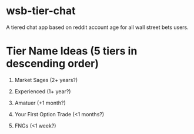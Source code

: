 # wsb-tier-chat
A tiered chat app based on reddit account age for all wall street bets users.

# Tier Name Ideas (5 tiers in descending order)

1. Market Sages (2+ years?)

2. Experienced (1+ year?)

3. Amatuer (+1 month?)

4. Your First Option Trade (<1 months?)

5. FNGs (<1 week?)
